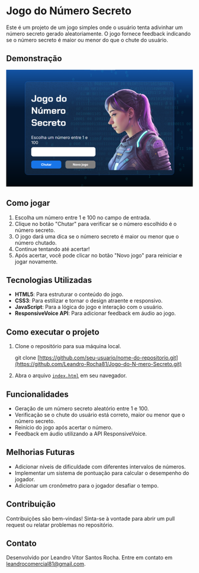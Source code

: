 # Jogo do Número Secreto

Este é um projeto de um jogo simples onde o usuário tenta adivinhar um número secreto gerado aleatoriamente. O jogo fornece feedback indicando se o número secreto é maior ou menor do que o chute do usuário.

## Demonstração

![Demonstração do Jogo](img/jogo.png)

## Como jogar

1. Escolha um número entre 1 e 100 no campo de entrada.
2. Clique no botão "Chutar" para verificar se o número escolhido é o número secreto.
3. O jogo dará uma dica se o número secreto é maior ou menor que o número chutado.
4. Continue tentando até acertar!
5. Após acertar, você pode clicar no botão "Novo jogo" para reiniciar e jogar novamente.

## Tecnologias Utilizadas

- **HTML5**: Para estruturar o conteúdo do jogo.
- **CSS3**: Para estilizar e tornar o design atraente e responsivo.
- **JavaScript**: Para a lógica do jogo e interação com o usuário.
- **ResponsiveVoice API**: Para adicionar feedback em áudio ao jogo.

## Como executar o projeto

1. Clone o repositório para sua máquina local.

    git clone [https://github.com/seu-usuario/nome-do-repositorio.git](https://github.com/Leandro-Rocha81/Jogo-do-N-mero-Secreto.git)

2. Abra o arquivo [`index.html`](https://jogo-do-numero-secreto-beta-inky.vercel.app) em seu navegador.

## Funcionalidades

- Geração de um número secreto aleatório entre 1 e 100.
- Verificação se o chute do usuário está correto, maior ou menor que o número secreto.
- Reinício do jogo após acertar o número.
- Feedback em áudio utilizando a API ResponsiveVoice.

## Melhorias Futuras

- Adicionar níveis de dificuldade com diferentes intervalos de números.
- Implementar um sistema de pontuação para calcular o desempenho do jogador.
- Adicionar um cronômetro para o jogador desafiar o tempo.

## Contribuição

Contribuições são bem-vindas! Sinta-se à vontade para abrir um pull request ou relatar problemas no repositório.

## Contato

Desenvolvido por Leandro Vitor Santos Rocha. Entre em contato em leandrocomercial81@gmail.com.
